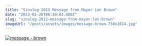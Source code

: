 ```yaml
---
title: "Sinulog 2013 Message from Mayor Len Brown"
date: "2013-01-26T08:30:03.000Z"
slug: "sinulog-2012-message-from-mayor-len-brown"
imageUrl: "/posts/assets/images/message-brown-750x1024.jpg"
---
```


[![message - brown](https://i0.wp.com/santonino-nz.org/wp-content/uploads/2013/01/message-brown-750x1024.jpg?resize=750%2C1024)](https://i0.wp.com/santonino-nz.org/wp-content/uploads/2013/01/message-brown.jpg)